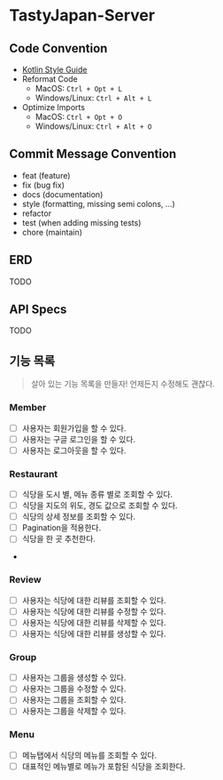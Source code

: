 # TastyJapan-Server

## Code Convention
- [Kotlin Style Guide](https://kotlinlang.org/docs/reference/coding-conventions.html)
- Reformat Code
  - MacOS: `Ctrl + Opt + L`
  - Windows/Linux: `Ctrl + Alt + L`
- Optimize Imports
  - MacOS: `Ctrl + Opt + O`
  - Windows/Linux: `Ctrl + Alt + O`

## Commit Message Convention
- feat (feature)
- fix (bug fix)
- docs (documentation)
- style (formatting, missing semi colons, …)
- refactor
- test (when adding missing tests)
- chore (maintain)

## ERD
TODO

## API Specs
TODO

## 기능 목록
> 살아 있는 기능 목록을 만들자! 언제든지 수정해도 괜찮다.
### Member
- [ ] 사용자는 회원가입을 할 수 있다.
- [ ] 사용자는 구글 로그인을 할 수 있다.
- [ ] 사용자는 로그아웃을 할 수 있다.

### Restaurant
- [ ] 식당을 도시 별, 메뉴 종류 별로 조회할 수 있다.
- [ ] 식당을 지도의 위도, 경도 값으로 조회할 수 있다.
- [ ] 식당의 상세 정보를 조회할 수 있다.
- [ ] Pagination을 적용한다.
- [ ] 식당을 한 곳 추천한다.
- 
### Review
- [ ] 사용자는 식당에 대한 리뷰를 조회할 수 있다.
- [ ] 사용자는 식당에 대한 리뷰를 수정할 수 있다.
- [ ] 사용자는 식당에 대한 리뷰를 삭제할 수 있다.
- [ ] 사용자는 식당에 대한 리뷰를 생성할 수 있다.

### Group
- [ ] 사용자는 그룹을 생성할 수 있다.
- [ ] 사용자는 그룹을 수정할 수 있다.
- [ ] 사용자는 그룹을 조회할 수 있다.
- [ ] 사용자는 그룹을 삭제할 수 있다.

### Menu
- [ ] 메뉴탭에서 식당의 메뉴를 조회할 수 있다.
- [ ] 대표적인 메뉴별로 메뉴가 포함된 식당을 조회한다.